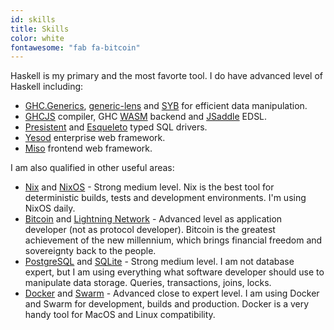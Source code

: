 ```yaml
---
id: skills
title: Skills
color: white
fontawesome: "fab fa-bitcoin"
---
```


<p class="padding-left">Haskell is my primary and the most favorte tool. I do have advanced level of Haskell including:</p>

- [GHC.Generics](https://wiki.haskell.org/GHC.Generics), [generic-lens](https://hackage.haskell.org/package/generic-lens) and [SYB](https://hackage.haskell.org/package/syb) for efficient data manipulation.
- [GHCJS](https://github.com/ghcjs/ghcjs) compiler, GHC [WASM](https://ghc.gitlab.haskell.org/ghc/doc/users_guide/wasm.html) backend and [JSaddle](https://hackage.haskell.org/package/jsaddle) EDSL.
- [Presistent](https://hackage.haskell.org/package/persistent) and [Esqueleto](https://hackage.haskell.org/package/esqueleto) typed SQL drivers.
- [Yesod](https://www.yesodweb.com/) enterprise web framework.
- [Miso](https://haskell-miso.org/) frontend web framework.

<p class="padding-left">I am also qualified in other useful areas:</p>

- [Nix](https://nixos.org/) and [NixOS](https://nixos.org/) - Strong medium level. Nix is the best tool for deterministic builds, tests and development environments. I'm using NixOS daily.
- [Bitcoin](https://bitcoin.org/en/) and [Lightning Network](https://lightning.network/) - Advanced level as application developer (not as protocol developer). Bitcoin is the greatest achievement of the new millennium, which brings financial freedom and sovereignty back to the people.
- [PostgreSQL](https://www.postgresql.org/) and [SQLite](https://sqlite.org/) - Strong medium level. I am not database expert, but I am using everything what software developer should use to manipulate data storage. Queries, transactions, joins, locks.
- [Docker](https://www.docker.com/) and [Swarm](https://docs.docker.com/engine/swarm/) - Advanced close to expert level. I am using Docker and Swarm for development, builds and production. Docker is a very handy tool for MacOS and Linux compatibility.
